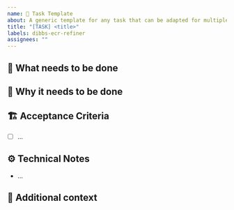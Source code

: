 ```yaml
---
name: 👷 Task Template
about: A generic template for any task that can be adapted for multiple uses
title: "[TASK] <title>"
labels: dibbs-ecr-refiner
assignees: ""
---
```


## 🚧 What needs to be done

<!--
Provide a summary of the task that needs to be completed
-->

## 🤔 Why it needs to be done

<!--
Describe the importance or impact of completing this task
-->

## 🏗️ Acceptance Criteria

<!--
List out all expected functionality/requirements

- [ ] Page numbers display correctly for all search result sets
- [ ] "Next" and "Previous" buttons function properly
- [ ] Current page is visually highlighted in the pagination controls
- [ ] User remains on current page when applying search filters
- [ ] Page size selector (10/25/50 results) works correctly
- [ ] URL parameters update to reflect current page and filters
- [ ] Pagination controls are properly aligned on mobile devices
- [ ] Screen readers can interpret pagination controls correctly
-->

- [ ] ...

## ⚙️ Technical Notes

<!--
Owned by eng team - write out any important technical considerations such as: architecture plan/notes, data dependencies, testing plan, etc. Also link any tickets that are dependent on or related to this task

Example:
- Architecture Plan/Notes
  - This feature will integrate with the existing **Service** and will require updates to the **API Gateway** to expose new endpoints
-->

- ...

## 📜 Additional context

<!--
Optional, delete if not needed

Include any additional context or information here that doesn't fit into other parts of the template
-->
